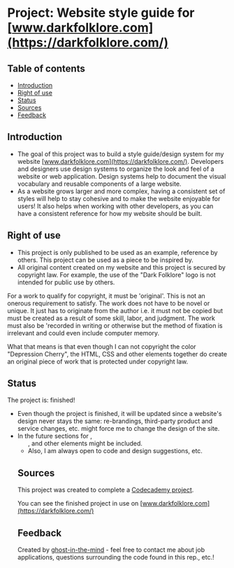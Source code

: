 # Project: Website style guide for [www.darkfolklore.com](https://darkfolklore.com/)

## Table of contents
* [Introduction](#introduction)
* [Right of use](#Right-of-use)
* [Status](#Status)
* [Sources](#Sources)
* [Feedback](#Feedback)

## Introduction

* The goal of this project was to build a style guide/design system for my website [www.darkfolklore.com](https://darkfolklore.com/). Developers and designers use design systems to organize the look and feel of a website or web application. Design systems help to document the visual vocabulary and reusable components of a large website.
* As a website grows larger and more complex, having a consistent set of styles will help to stay cohesive and to make the website enjoyable for users! It also helps when working with other developers, as you can have a consistent reference for how my website should be built.

## Right of use

* This project is only published to be used as an example, reference by others. This project can be used as a piece to be inspired by.
* All original content created on my website and this project is secured by copyright law. For example, the use of the "Dark Folklore" logo is not intended for public use by others.

For a work to qualify for copyright, it must be 'original'. This is not an onerous requirement to satisfy. The work does not have to be novel or unique. It just has to originate from the author i.e. it must not be copied but must be created as a result of some skill, labor, and judgment. The work must also be 'recorded in writing or otherwise but the method of fixation is irrelevant and could even include computer memory.

What that means is that even though I can not copyright the color "Depression Cherry", the HTML, CSS and other elements together do create an original piece of work that is protected under copyright law. 

## Status

The project is: finished!

* Even though the project is finished, it will be updated since a website's design never stays the same: re-brandings, third-party product and service changes, etc. might force me to change the design of the site. 
* In the future sections for <table>, <ul>, and other elements might be included.
* Also, I am always open to code and design suggestions, etc.

## Sources

This project was created to complete a [Codecademy project](https://discuss.codecademy.com/t/build-a-website-style-guide-challenge-project-html-css/462395).

You can see the finished project in use on [www.darkfolklore.com](https://darkfolklore.com/)

## Feedback

Created by [ghost-in-the-mind](https://github.com/ghost-of-the-mind) - feel free to contact me about job applications, questions surrounding the code found in this rep., etc.!